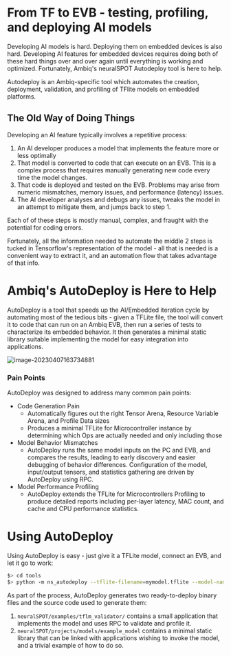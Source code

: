 # From TF to EVB - testing, profiling, and deploying AI models

Developing AI models is hard. Deploying them on embedded devices is also hard. Developing AI features for embedded devices requires doing both of these hard things over and over again until everything is working and optimized. Fortunately, Ambiq's neuralSPOT Autodeploy tool is here to help.

Autodeploy is an Ambiq-specific tool which automates the creation, deployment, validation, and profiling of TFlite models on embedded platforms.

## The Old Way of Doing Things

Developing an AI feature typically involves a repetitive process: 

1. An AI developer produces a model that implements the feature more or less optimally
2. That model is converted to code that can execute on an EVB. This is a complex process that requires manually generating new code every time the model changes.
3. That code is deployed and tested on the EVB. Problems may arise from numeric mismatches, memory issues, and performance (latency) issues.
4. The AI developer analyses and debugs any issues, tweaks the model in an attempt to mitigate them, and jumps back to step 1.

Each of of these steps is mostly manual, complex, and fraught with the potential for coding errors.

Fortunately, all the information needed to automate the middle 2 steps is tucked in Tensorflow's representation of the model - all that is needed is a convenient way to extract it, and an automation flow that takes advantage of that info.

# Ambiq's AutoDeploy is Here to Help

AutoDeploy is a tool that speeds up the AI/Embedded iteration cycle by automating most of the tedious bits - given a TFLite file, the tool will convert it to code that can run on an Ambiq EVB, then run a series of tests to characterize its embedded behavior. It then generates a minimal static library suitable implementing the model for easy integration into applications.



![image-20230407163734881](/Users/carlosmorales/AmbiqDev/neuralSPOT/docs/images/image-20230407163734881.png)

### Pain Points

AutoDeploy was designed to address many common pain points:

- Code Generation Pain
  - Automatically figures out the right Tensor Arena, Resource Variable Arena, and Profile Data sizes
  - Produces a minimal TFLite for Microcontroller instance by determining which Ops are actually needed and only including those
- Model Behavior Mismatches
  - AutoDeploy runs the same model inputs on the PC and EVB, and compares the results, leading to early discovery and easier debugging of behavior differences. Configuration of the model, input/output tensors, and statistics gathering are driven by AutoDeploy using RPC.
- Model Performance Profiling
  - AutoDeploy extends the TFLite for Microcontrollers Profiling to produce detailed reports including per-layer latency, MAC count, and cache and CPU performance statistics.

# Using AutoDeploy

Using AutoDeploy is easy - just give it a TFLite model, connect an EVB, and let it go to work:

```bash
$> cd tools
$> python -m ns_autodeploy --tflite-filename=mymodel.tflite --model-name example_model
```

As part of the process, AutoDeploy generates two ready-to-deploy binary files and the source code used to generate them:

1. `neuralSPOT/examples/tflm_validator/` contains a small application that implements the model and uses RPC to validate and profile it.
2. `neuralSPOT/projects/models/example_model` contains a minimal static library that can be linked with applications wishing to invoke the model, and a trivial example of how to do so.





